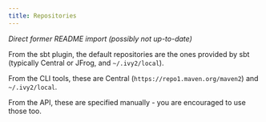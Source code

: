 ```yaml
---
title: Repositories
---
```


*Direct former README import (possibly not up-to-date)*


From the sbt plugin, the default repositories are the ones provided by sbt (typically Central or JFrog, and `~/.ivy2/local`).

From the CLI tools, these are Central (`https://repo1.maven.org/maven2`) and `~/.ivy2/local`.

From the API, these are specified manually - you are encouraged to use those too.

